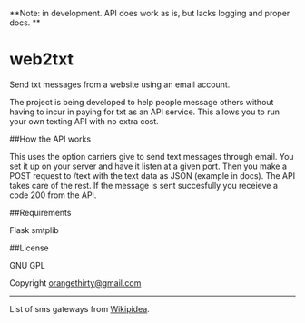 **Note: in development. API does work as is, but lacks logging and proper docs. **

web2txt
=========

Send txt messages from a website using an email account.

The project is being developed to help people message others without having to incur in paying for txt as an API 
service. This allows you to run your own texting API with no extra cost.

##How the API works

This uses the option carriers give to send text messages through email.
You set it up on your server and have it listen at a given port.
Then you make a POST request to /text with the text data as JSON (example in docs).
The API takes care of the rest. If the message is sent succesfully you receieve a code 200 from the API.


##Requirements

Flask
smtplib



##License

GNU GPL

Copyright orangethirty@gmail.com


***
List of sms gateways from <a href="https://en.wikipedia.org/wiki/List_of_SMS_gateways">Wikipidea</a>.

